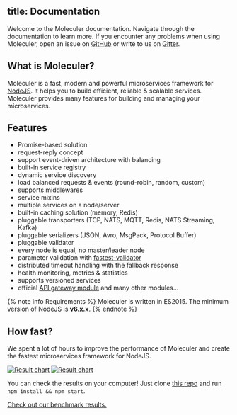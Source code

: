 title: Documentation
---
Welcome to the Moleculer documentation. Navigate through the documentation to learn more. If you encounter any problems when using Moleculer, open an issue on [GitHub](https://github.com/ice-services/moleculer/issues) or write to us on [Gitter](https://gitter.im/ice-services/moleculer).

## What is Moleculer?

Moleculer is a fast, modern and powerful microservices framework for [NodeJS](https://nodejs.org/en/). It helps you to build efficient, reliable & scalable services. Moleculer provides many features for building and managing your microservices.

## Features

- Promise-based solution
- request-reply concept
- support event-driven architecture with balancing
- built-in service registry
- dynamic service discovery
- load balanced requests & events (round-robin, random, custom)
- supports middlewares
- service mixins
- multiple services on a node/server
- built-in caching solution (memory, Redis)
- pluggable transporters (TCP, NATS, MQTT, Redis, NATS Streaming, Kafka)
- pluggable serializers (JSON, Avro, MsgPack, Protocol Buffer)
- pluggable validator
- every node is equal, no master/leader node
- parameter validation with [fastest-validator](https://github.com/icebob/fastest-validator)
- distributed timeout handling with the fallback response
- health monitoring, metrics & statistics
- supports versioned services
- official [API gateway module](https://github.com/ice-services/moleculer-web) and many other modules...

{% note info Requirements %}
Moleculer is written in ES2015. The minimum version of NodeJS is **v6.x.x**.
{% endnote %}

## How fast?

We spent a lot of hours to improve the performance of Moleculer and create the fastest microservices framework for NodeJS.

[![Result chart](https://cloud.highcharts.com/images/utideti/6/600.png)](http://cloud.highcharts.com/show/utideti)
[![Result chart](https://cloud.highcharts.com/images/abyfite/1/600.png)](http://cloud.highcharts.com/show/abyfite)

You can check the results on your computer! Just clone [this repo](https://github.com/icebob/microservices-benchmark) and run `npm install && npm start`.

[Check out our benchmark results.](benchmark.html)
